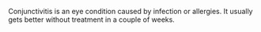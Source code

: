 Conjunctivitis is an eye condition caused by infection or allergies. It usually gets better without treatment in a couple of weeks.